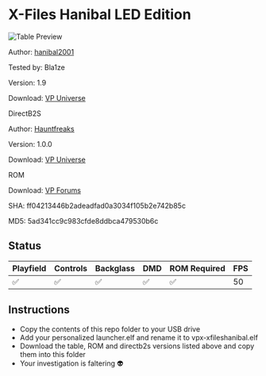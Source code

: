 # X-Files Hanibal LED Edition

![Table Preview](https://github.com/Bla1ze/vpx-images/blob/main/vpx-xfileshanibal.png)

Author: [hanibal2001](https://vpuniverse.com/profile/872-hanibal2001/) 

Tested by: Bla1ze 

Version: 1.9 

Download: [VP Universe](https://vpuniverse.com/files/file/4595-x-files-hanibal-4k-led-edition/)

DirectB2S

Author: [Hauntfreaks](https://vpuniverse.com/profile/5216-hauntfreaks/)

Version: 1.0.0

Download: [VP Universe](https://vpuniverse.com/files/file/14927-x-files-sega-1997-b2s-with-full-dmd/)

ROM

Download: [VP Forums](https://www.vpforums.org/index.php?app=downloads&showfile=1077)

SHA: ff04213446b2adeadfad0a3034f105b2e742b85c

MD5: 5ad341cc9c983cfde8ddbca479530b6c

## Status 

| Playfield | Controls | Backglass | DMD | ROM Required | FPS | 
|-----------|----------|-----------|-----|--------------|-----|
| :white_check_mark: | :white_check_mark: | :white_check_mark: | :white_check_mark: | :white_check_mark: | 50 |


## Instructions

- Copy the contents of this repo folder to your USB drive
- Add your personalized launcher.elf and rename it to vpx-xfileshanibal.elf
- Download the table, ROM and directb2s versions listed above and copy them into this folder
- Your investigation is faltering 👽
